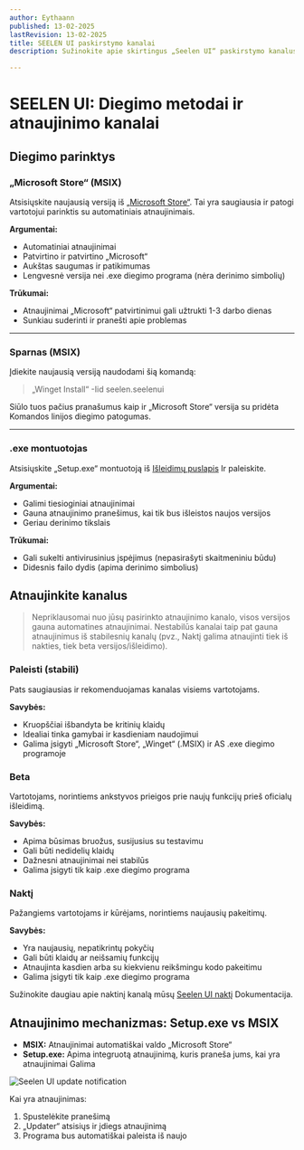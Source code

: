 ```yaml
---
author: Eythaann
published: 13-02-2025
lastRevision: 13-02-2025
title: SEELEN UI paskirstymo kanalai
description: Sužinokite apie skirtingus „Seelen UI“ paskirstymo kanalus

---
```


# SEELEN UI: Diegimo metodai ir atnaujinimo kanalai

## Diegimo parinktys

### „Microsoft Store“ (MSIX)

Atsisiųskite naujausią versiją iš
[„Microsoft Store“](https://www.microsoft.com/store). Tai yra saugiausia ir
 patogi vartotojui parinktis su automatiniais atnaujinimais.

**Argumentai:**

* Automatiniai atnaujinimai
* Patvirtino ir patvirtino „Microsoft“
* Aukštas saugumas ir patikimumas
* Lengvesnė versija nei .exe diegimo programa (nėra derinimo simbolių)

**Trūkumai:**

* Atnaujinimai „Microsoft“ patvirtinimui gali užtrukti 1-3 darbo dienas
* Sunkiau suderinti ir pranešti apie problemas

***

### Sparnas (MSIX)

Įdiekite naujausią versiją naudodami šią komandą:

> „Winget Install“ -Iid seelen.seelenui

Siūlo tuos pačius pranašumus kaip ir „Microsoft Store“ versija su pridėta
 Komandos linijos diegimo patogumas.

***

### .exe montuotojas

Atsisiųskite „Setup.exe“ montuotoją iš
[Išleidimų puslapis](https://github.com/eythaann/Seelen-UI/releases) Ir paleiskite.

**Argumentai:**

* Galimi tiesioginiai atnaujinimai
* Gauna atnaujinimo pranešimus, kai tik bus išleistos naujos versijos
* Geriau derinimo tikslais

**Trūkumai:**

* Gali sukelti antivirusinius įspėjimus (nepasirašyti skaitmeniniu būdu)
* Didesnis failo dydis (apima derinimo simbolius)

## Atnaujinkite kanalus

> Nepriklausomai nuo jūsų pasirinkto atnaujinimo kanalo, visos versijos gauna automatines
>  atnaujinimai. Nestabilūs kanalai taip pat gauna atnaujinimus iš stabilesnių kanalų
>  (pvz., Naktį galima atnaujinti tiek iš nakties, tiek beta versijos/išleidimo).

### Paleisti (stabili)

Pats saugiausias ir rekomenduojamas kanalas visiems vartotojams.

**Savybės:**

* Kruopščiai išbandyta be kritinių klaidų
* Idealiai tinka gamybai ir kasdieniam naudojimui
* Galima įsigyti „Microsoft Store“, „Winget“ (.MSIX) ir AS .exe diegimo programoje

### Beta

Vartotojams, norintiems ankstyvos prieigos prie naujų funkcijų prieš oficialų išleidimą.

**Savybės:**

* Apima būsimas bruožus, susijusius su testavimu
* Gali būti nedidelių klaidų
* Dažnesni atnaujinimai nei stabilūs
* Galima įsigyti tik kaip .exe diegimo programa

### Naktį

Pažangiems vartotojams ir kūrėjams, norintiems naujausių pakeitimų.

**Savybės:**

* Yra naujausių, nepatikrintų pokyčių
* Gali būti klaidų ar neišsamių funkcijų
* Atnaujinta kasdien arba su kiekvienu reikšmingu kodo pakeitimu
* Galima įsigyti tik kaip .exe diegimo programa

Sužinokite daugiau apie naktinį kanalą mūsų
[Seelen UI naktį](https://seelen.io/blog/nightly) Dokumentacija.

## Atnaujinimo mechanizmas: Setup.exe vs MSIX

* **MSIX:** Atnaujinimai automatiškai valdo „Microsoft Store“
* **Setup.exe:** Apima integruotą atnaujinimą, kuris praneša jums, kai yra atnaujinimai
   Galima

![Seelen UI update notification](https://github.com/Seelen-Inc/slu-blog/blob/master/blog/seelen-ui-distribution-channels/image.png?raw=true)

Kai yra atnaujinimas:

1. Spustelėkite pranešimą
2. „Updater“ atsisiųs ir įdiegs atnaujinimą
3. Programa bus automatiškai paleista iš naujo
